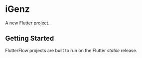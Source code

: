 # iGenz

A new Flutter project.

## Getting Started

FlutterFlow projects are built to run on the Flutter _stable_ release.
